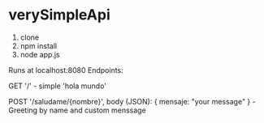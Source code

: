 # verySimpleApi

1. clone
2. npm install
3. node app.js

Runs at localhost:8080
Endpoints:

GET '/' - simple 'hola mundo'

POST '/saludame/{nombre}', body (JSON): { mensaje: "your message" } - Greeting by name and custom menssage
